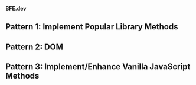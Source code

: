 **BFE.dev**

## Pattern 1: Implement Popular Library Methods

## Pattern 2: DOM

## Pattern 3: Implement/Enhance Vanilla JavaScript Methods
